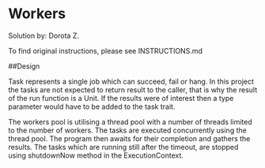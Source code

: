 # Workers

Solution by: Dorota Z.

To find original instructions, please see INSTRUCTIONS.md

##Design

Task represents a single job which can succeed, fail or hang. In this project the tasks are not expected to return
result to the caller, that is why the result of the run function is a Unit. If the results were of interest then
a type parameter would have to be added to the task trait.

The workers pool is utilising a thread pool with a number of threads limited to the number of workers. The tasks
are executed concurrently using the thread pool. The program then awaits for their completion and gathers the results.
The tasks which are running still after the timeout, are stopped using shutdownNow method in the ExecutionContext.